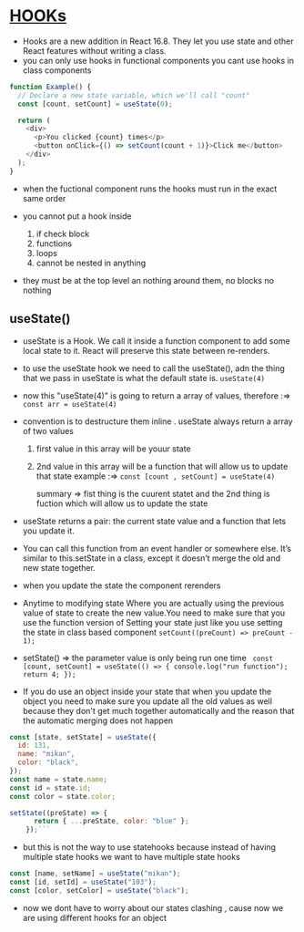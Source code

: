 # [HOOKs](https://reactjs.org/docs/hooks-intro.html)

- Hooks are a new addition in React 16.8. They let you use state and other React features without writing a class.
- you can only use hooks in functional components you cant use hooks in class components

```javascript
function Example() {
  // Declare a new state variable, which we'll call "count"
  const [count, setCount] = useState(0);

  return (
    <div>
      <p>You clicked {count} times</p>
      <button onClick={() => setCount(count + 1)}>Click me</button>
    </div>
  );
}
```

- when the fuctional component runs the hooks must run in the exact same order
- you cannot put a hook inside

  1. if check block
  2. functions
  3. loops
  4. cannot be nested in anything

- they must be at the top level an nothing around them, no blocks no nothing

## useState()

- useState is a Hook. We call it inside a function component to add some local state to it. React will preserve this state between re-renders.
- to use the useState hook we need to call the useState(), adn the thing that we pass in useState is what the default state is. `useState(4)`

- now this "useState(4)" is going to return a array of values, therefore :=> `const arr = useState(4)`

- convention is to destructure them inline . useState always return a array of two values

  1.  first value in this array will be youur state
  2.  2nd value in this array will be a function that will allow us to update that state
      example :=> `const [count , setCount] = useState(4)`

      summary => fist thing is the cuurent statet and the 2nd thing is fuction which will allow us to update the state

- useState returns a pair: the current state value and a function that lets you update it.
- You can call this function from an event handler or somewhere else. It’s similar to this.setState in a class, except it doesn’t merge the old and new state together.
- when you update the state the component rerenders

- Anytime to modifying state Where you are actually using the previous value of state to create the new value.You need to make sure that you use the function version of Setting your state just like you use setting the state in class based component
  `setCount((preCount) => preCount - 1);`

- setState() => the parameter value is only being run one time ` const [count, setCount] = useState(() => { console.log("run function"); return 4; });`
- If you do use an object inside your state that when you update the object you need to make sure you update all the old values as well because they don't get much together automatically and the reason that the automatic merging does not happen

```javascript
const [state, setState] = useState({
  id: 131,
  name: "mikan",
  color: "black",
});
const name = state.name;
const id = state.id;
const color = state.color;
```

````javascript
setState((preState) => {
      return { ...preState, color: "blue" };
    });```
````

- but this is not the way to use statehooks because instead of having multiple state hooks we want to have multiple state hooks

```javascript
const [name, setName] = useState("mikan");
const [id, setId] = useState("103");
const [color, setColor] = useState("black");
```

- now we dont have to worry about our states clashing , cause now we are using different hooks for an object
